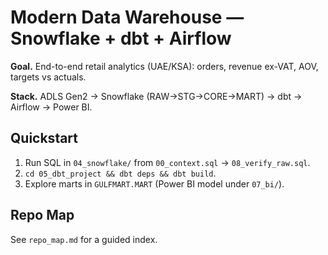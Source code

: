 # Modern Data Warehouse — Snowflake + dbt + Airflow

**Goal.** End-to-end retail analytics (UAE/KSA): orders, revenue ex-VAT, AOV, targets vs actuals.

**Stack.** ADLS Gen2 → Snowflake (RAW→STG→CORE→MART) → dbt → Airflow → Power BI.

## Quickstart
1. Run SQL in `04_snowflake/` from `00_context.sql` → `08_verify_raw.sql`.
2. `cd 05_dbt_project && dbt deps && dbt build`.
3. Explore marts in `GULFMART.MART` (Power BI model under `07_bi/`).

## Repo Map
See `repo_map.md` for a guided index.